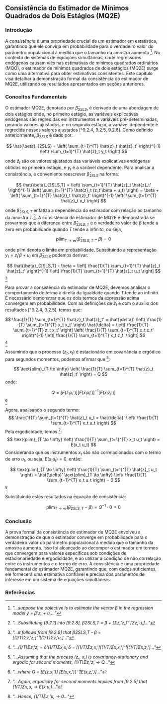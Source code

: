 ## Consistência do Estimador de Mínimos Quadrados de Dois Estágios (MQ2E)

### Introdução
A *consistência* é uma propriedade crucial de um estimador em estatística, garantindo que ele convirja em probabilidade para o verdadeiro valor do parâmetro populacional à medida que o tamanho da amostra aumenta [^9.2.1]. No contexto de sistemas de equações simultâneas, onde regressores endógenos causam viés nas estimativas de mínimos quadrados ordinários (MQO), o estimador de mínimos quadrados de dois estágios (MQ2E) surge como uma alternativa para obter estimativas consistentes. Este capítulo visa detalhar a demonstração formal da consistência do estimador de MQ2E, utilizando os resultados apresentados em seções anteriores.

### Conceitos Fundamentais
O estimador MQ2E, denotado por $\hat{\beta}_{2SLS}$, é derivado de uma abordagem de dois estágios onde, no primeiro estágio, as variáveis explicativas endógenas são regredidas em instrumentos e variáveis pré-determinadas, gerando valores ajustados, e no segundo estágio, a variável dependente é regredida nesses valores ajustados [^9.2.4, 9.2.5, 9.2.6].  Como definido anteriormente,  $\hat{\beta}_{2SLS}$ é dado por:

$$
\hat{\beta}_{2SLS} = \left( \sum_{t=1}^{T} \hat{z}_t \hat{z}_t' \right)^{-1} \left( \sum_{t=1}^{T} \hat{z}_t y_t \right)
$$

onde $\hat{z}_t$ são os valores ajustados das variáveis explicativas endógenas obtidos no primeiro estágio, e $y_t$ é a variável dependente.  Para analisar a consistência, é conveniente reescrever $\hat{\beta}_{2SLS}$ na forma:

$$
\hat{\beta}_{2SLS,T} = \left( \sum_{t=1}^{T} \hat{z}_t \hat{z}_t' \right)^{-1} \left( \sum_{t=1}^{T} \hat{z}_t (z_t'\beta + u_t) \right) = \beta + \left( \sum_{t=1}^{T} \hat{z}_t \hat{z}_t' \right)^{-1} \left( \sum_{t=1}^{T} \hat{z}_t u_t \right)
$$

onde $\hat{\beta}_{2SLS,T}$ enfatiza a dependência do estimador com relação ao tamanho da amostra $T$ [^9.2.9]. A consistência do estimador de MQ2E é demonstrada se provarmos que a diferença entre $\hat{\beta}_{2SLS,T}$ e o verdadeiro valor de $\beta$ tende a zero em probabilidade quando $T$ tende a infinito, ou seja,

$$
\text{plim}_{T \to \infty} (\hat{\beta}_{2SLS,T} - \beta) = 0
$$

onde plim denota o limite em probabilidade.  Substituindo a representação  $y_t = z_t'\beta + u_t$  em $\hat{\beta}_{2SLS}$ podemos derivar:

$$
\hat{\beta}_{2SLS,T} - \beta = \left[ \frac{1}{T} \sum_{t=1}^{T} \hat{z}_t \hat{z}_t' \right]^{-1} \left[ \frac{1}{T} \sum_{t=1}^{T} \hat{z}_t u_t \right]
$$
[^9.2.10]

Para provar a consistência do estimador de MQ2E, devemos analisar o comportamento do termo à direita da igualdade quando $T$ tende ao infinito. É necessário demonstrar que os dois termos da expressão acima convergem em probabilidade.
Com as definições de $\hat{z}_t$ e com o auxílio dos resultados [^9.2.4, 9.2.5], temos que:

$$
\frac{1}{T} \sum_{t=1}^{T} \hat{z}_t \hat{z}_t'  = \hat{\delta}' \left( \frac{1}{T} \sum_{t=1}^{T} x_t x_t' \right) \hat{\delta} = \left[ \frac{1}{T} \sum_{t=1}^{T} z_t x_t' \right]  \left( \frac{1}{T} \sum_{t=1}^{T} x_t x_t' \right)^{-1}  \left[ \frac{1}{T} \sum_{t=1}^{T} x_t z_t' \right]
$$
[^9.2.11]

Assumindo que o processo $(z_t, x_t)$ é estacionário em covariância e ergódico para segundos momentos,  podemos afirmar que [^9.2.12]:

$$
\text{plim}_{T \to \infty} \left( \frac{1}{T} \sum_{t=1}^{T} \hat{z}_t \hat{z}_t'  \right) = Q
$$
onde:

$$
Q = [E(z_t x_t')] [E(x_t x_t')]^{-1} [E(x_t z_t')]
$$
[^9.2.13]

Agora, analisando o segundo termo:
$$
\frac{1}{T} \sum_{t=1}^{T} \hat{z}_t u_t = \hat{\delta}' \left( \frac{1}{T} \sum_{t=1}^{T} x_t u_t \right)
$$
Pela ergodicidade, temos [^9.2.14]:
$$
\text{plim}_{T \to \infty}  \left( \frac{1}{T} \sum_{t=1}^{T} x_t u_t \right) = E(x_t u_t)
$$
Considerando que os instrumentos $x_t$ são não correlacionados com o termo de erro $u_t$, ou seja, $E(x_t u_t) = 0$, então:

$$
\text{plim}_{T \to \infty}  \left( \frac{1}{T} \sum_{t=1}^{T} \hat{z}_t u_t \right) =  \hat{\delta}' \text{plim}_{T \to \infty} \left( \frac{1}{T} \sum_{t=1}^{T} x_t u_t \right) = 0
$$
[^9.2.15]

Substituindo estes resultados na equação de consistência:

$$
\text{plim}_{T \to \infty} (\hat{\beta}_{2SLS,T} - \beta)  = Q^{-1} \cdot 0 = 0
$$

### Conclusão
A prova formal da consistência do estimador de MQ2E envolveu a demonstração de que o estimador converge em probabilidade para o verdadeiro valor do parâmetro populacional à medida que o tamanho da amostra aumenta. Isso foi alcançado ao decompor o estimador em termos que convergem para valores específicos sob condições de estacionariedade e ergodicidade, e ao utilizar a condição de não correlação entre os instrumentos e o termo de erro. A consistência é uma propriedade fundamental do estimador MQ2E, garantindo que, com dados suficientes, ele fornecerá uma estimativa confiável e precisa dos parâmetros de interesse em um sistema de equações simultâneas.

### Referências
[^9.2.1]: *"...suppose the objective is to estimate the vector β in the regression model y = β'z, + u,..."*
[^9.2.4]: *"...Collect the equations in [9.2.3] for i = 1, 2, ..., k in a (k x 1) vector equation z, = δ'x,..."*
[^9.2.5]: *"...where the (k x r) matrix δ' is given by δ' = [Σz,x,'][Σx,x,']⁻¹..."*
[^9.2.6]: *"...The two-stage least squares (2SLS) estimate of β is found from an OLS regression of y, on z,:  β2SLS = [Σz,'z,]⁻¹[Σz,'y,]..."*
[^9.2.9]:  *"...Substituting [9.2.1] into [9.2.8], β2SLS,T = β + [Σz,'z,]⁻¹[Σz,'u,]..."*
[^9.2.10]: *"...it follows from [9.2.9] that β2SLS,T - β =  [(1/T)Σz,'z,]⁻¹[(1/T)Σz,'u,]..."*
[^9.2.11]: *"...(1/T)Σz,'z, = δ'(1/T)Σx,x,'δ = [(1/T)Σz,x,'][(1/T)Σx,x,']⁻¹[(1/T)Σx,z,']..."*
[^9.2.12]: *"...Assuming that the process (z,, x,) is covariance-stationary and ergodic for second moments, (1/T)Σz,'z, -> Q..."*
[^9.2.13]: *"...where Q = [E(z,x,')] [E(x,x,')]⁻¹[E(x,z,')]..."*
[^9.2.14]: *"...Again, ergodicity for second moments implies from [9.2.5] that (1/T)Σx,u, -> E(x,u,)..."*
[^9.2.15]: *"...Hence, (1/T)Σz,'u,  -> 0..."*
<!-- END -->
